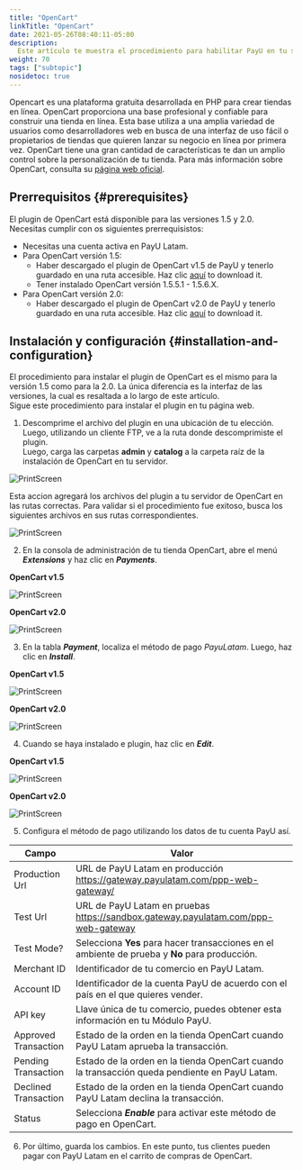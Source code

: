 ```yaml
---
title: "OpenCart"
linkTitle: "OpenCart"
date: 2021-05-26T08:40:11-05:00
description:
  Este artículo te muestra el procedimiento para habilitar PayU en tu sitio web de OpenCart.
weight: 70
tags: ["subtopic"]
nosidetoc: true
---
```


Opencart es una plataforma gratuita desarrollada en PHP para crear tiendas en línea. OpenCart proporciona una base profesional y confiable para construir una tienda en línea. Esta base utiliza a una amplia variedad de usuarios como desarrolladores web en busca de una interfaz de uso fácil o propietarios de tiendas que quieren lanzar su negocio en línea por primera vez. OpenCart tiene una gran cantidad de características te dan un amplio control sobre la personalización de tu tienda. Para más información sobre OpenCart, consulta su [página web oficial](https://www.opencart.com/).

## Prerrequisitos {#prerequisites}
El plugin de OpenCart está disponible para las versiones 1.5 y 2.0. Necesitas cumplir con os siguientes prerrequisistos:

* Necesitas una cuenta activa en PayU Latam.
* Para OpenCart versión 1.5:
  * Haber descargado el plugin de OpenCart v1.5 de PayU y tenerlo guardado en una ruta accesible. Haz clic [aquí](http://developers.payulatam.com/plugins/plugin-opencart.zip) to download it.
  * Tener instalado OpenCart versión 1.5.5.1 - 1.5.6.X.
* Para OpenCart versión 2.0:
  * Haber descargado el plugin de OpenCart v2.0 de PayU y tenerlo guardado en una ruta accesible. Haz clic [aquí](http://developers.payulatam.com/plugins/plugin-opencart-2.0.zip) to download it.

## Instalación y configuración {#installation-and-configuration}
El procedimiento para instalar el plugin de OpenCart es el mismo para la versión 1.5 como para la 2.0. La única diferencia es la interfaz de las versiones, la cual es resaltada a lo largo de este artículo.<br>
Sigue este procedimiento para instalar el plugin en tu página web.

1. Descomprime el archivo del plugin en una ubicación de tu elección. Luego, utilizando un cliente FTP, ve a la ruta donde descomprimiste el plugin.<br>
Luego, carga las carpetas **admin** y **catalog** a la carpeta raíz de la instalación  de OpenCart en tu servidor.

![PrintScreen](/assets/OpenCart/OpenCart_01.jpg)

Esta accion agregará los archivos del plugin a tu servidor de OpenCart en las rutas correctas. Para validar si el procedimiento fue exitoso, busca los siguientes archivos en sus rutas correspondientes.

![PrintScreen](/assets/OpenCart/OpenCart_02.jpg)

2. En la consola de administración de tu tienda OpenCart, abre el menú _**Extensions**_ y haz clic en _**Payments**_.

**OpenCart v1.5**

![PrintScreen](/assets/OpenCart/OpenCart_03.jpg)

**OpenCart v2.0**

![PrintScreen](/assets/OpenCart/OpenCart_04.jpg)

3. En la tabla _**Payment**_, localiza el método de pago _PayuLatam_. Luego, haz clic en _**Install**_.

**OpenCart v1.5**

![PrintScreen](/assets/OpenCart/OpenCart_05.jpg)

**OpenCart v2.0**

![PrintScreen](/assets/OpenCart/OpenCart_06.jpg)

4. Cuando se haya instalado e plugin, haz clic en _**Edit**_.

**OpenCart v1.5**

![PrintScreen](/assets/OpenCart/OpenCart_07.jpg)

**OpenCart v2.0**

![PrintScreen](/assets/OpenCart/OpenCart_08.jpg)

5. Configura el método de pago utilizando los datos de tu cuenta PayU así.

| Campo                | Valor                                                                                               |
|----------------------|-----------------------------------------------------------------------------------------------------|
| Production Url       | URL de PayU Latam en producción https://gateway.payulatam.com/ppp-web-gateway/                      |
| Test Url             | URL de PayU Latam en pruebas https://sandbox.gateway.payulatam.com/ppp-web-gateway                  |
| Test Mode?           | Selecciona **Yes** para hacer transacciones en el ambiente de prueba y **No** para producción.      |
| Merchant ID          | Identificador de tu comercio en PayU Latam.                                                         |
| Account ID           | Identificador de la cuenta PayU de acuerdo con el país en el que quieres vender.                    |
| API key              | Llave única de tu comercio, puedes obtener esta información en tu Módulo PayU.                      |
| Approved Transaction | Estado de la orden en la tienda OpenCart cuando PayU Latam aprueba la transacción.                  |
| Pending Transaction  | Estado de la orden en la tienda OpenCart cuando la transacción queda pendiente en PayU Latam.       |
| Declined Transaction | Estado de la orden en la tienda OpenCart cuando PayU Latam declina la transacción.                  |
| Status               | Selecciona _**Enable**_ para activar este método de pago en OpenCart.                                |

6. Por último, guarda los cambios. En este punto, tus clientes pueden pagar con PayU Latam en el carrito de compras de OpenCart. 